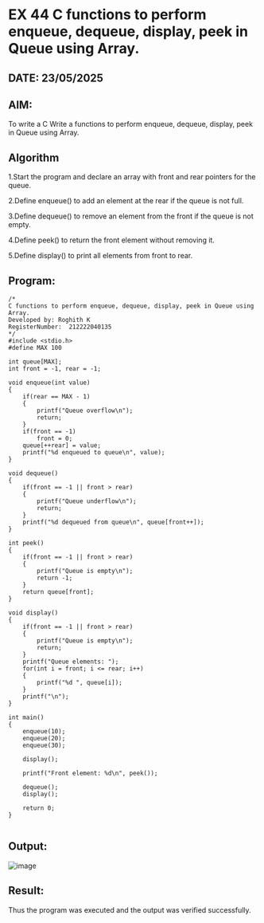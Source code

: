 # EX 44 C functions to perform enqueue, dequeue, display, peek in Queue using Array.
## DATE: 23/05/2025
## AIM:
To write a C Write a functions to perform enqueue, dequeue, display, peek in Queue using Array.

## Algorithm
1.Start the program and declare an array with front and rear pointers for the queue.

2.Define enqueue() to add an element at the rear if the queue is not full.

3.Define dequeue() to remove an element from the front if the queue is not empty.

4.Define peek() to return the front element without removing it.

5.Define display() to print all elements from front to rear.
## Program:
```
/*
C functions to perform enqueue, dequeue, display, peek in Queue using Array.
Developed by: Roghith K
RegisterNumber:  212222040135
*/
#include <stdio.h>
#define MAX 100

int queue[MAX];
int front = -1, rear = -1;

void enqueue(int value)
{
    if(rear == MAX - 1)
    {
        printf("Queue overflow\n");
        return;
    }
    if(front == -1)
        front = 0;
    queue[++rear] = value;
    printf("%d enqueued to queue\n", value);
}

void dequeue()
{
    if(front == -1 || front > rear)
    {
        printf("Queue underflow\n");
        return;
    }
    printf("%d dequeued from queue\n", queue[front++]);
}

int peek()
{
    if(front == -1 || front > rear)
    {
        printf("Queue is empty\n");
        return -1;
    }
    return queue[front];
}

void display()
{
    if(front == -1 || front > rear)
    {
        printf("Queue is empty\n");
        return;
    }
    printf("Queue elements: ");
    for(int i = front; i <= rear; i++)
    {
        printf("%d ", queue[i]);
    }
    printf("\n");
}

int main()
{
    enqueue(10);
    enqueue(20);
    enqueue(30);

    display();

    printf("Front element: %d\n", peek());

    dequeue();
    display();

    return 0;
}


```

## Output:

![image](https://github.com/user-attachments/assets/8702557e-a403-4205-b10e-0e0ac36e711b)


## Result:
Thus the program was executed and the output was verified successfully.
